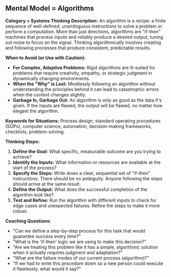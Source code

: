 ## Mental Model = Algorithms

**Category = Systems Thinking**
**Description:**
An algorithm is a recipe: a finite sequence of well-defined, unambiguous instructions to solve a problem or perform a computation. More than just directions, algorithms are "if-then" machines that process inputs and reliably produce a desired output, tuning out noise to focus on the signal. Thinking algorithmically involves creating and following processes that produce consistent, predictable results.

**When to Avoid (or Use with Caution):**
- **For Complex, Adaptive Problems:** Rigid algorithms are ill-suited for problems that require creativity, empathy, or strategic judgment in dynamically changing environments.
- **When the "Why" is Lost:** Mindlessly following an algorithm without understanding the principles behind it can lead to catastrophic errors when the context changes slightly.
- **Garbage In, Garbage Out:** An algorithm is only as good as the data it's given. If the inputs are flawed, the output will be flawed, no matter how elegant the algorithm.

**Keywords for Situations:**
Process design, standard operating procedures (SOPs), computer science, automation, decision-making frameworks, checklists, problem-solving.

**Thinking Steps:**
1. **Define the Goal:** What specific, measurable outcome are you trying to achieve?
2. **Identify the Inputs:** What information or resources are available at the start of the process?
3. **Specify the Steps:** Write down a clear, sequential set of "if-then" instructions. There should be no ambiguity. Anyone following the steps should arrive at the same result.
4. **Define the Output:** What does the successful completion of the algorithm look like?
5. **Test and Refine:** Run the algorithm with different inputs to check for edge cases and unexpected failures. Refine the steps to make it more robust.

**Coaching Questions:**
- "Can we define a step-by-step process for this task that would guarantee success every time?"
- "What is the 'if-then' logic we are using to make this decision?"
- "Are we treating this problem like it has a simple, algorithmic solution when it actually requires judgment and adaptation?"
- "What are the failure modes of our current process (algorithm)?"
- "If we had to write this procedure down so a new person could execute it flawlessly, what would it say?" 